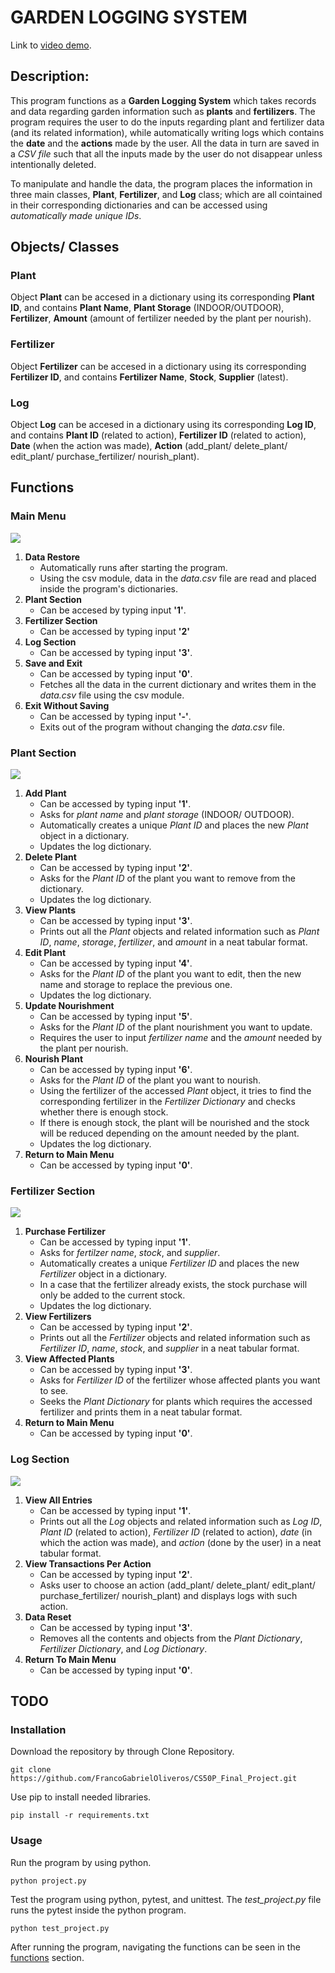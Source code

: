 # GARDEN LOGGING SYSTEM

Link to [video demo](https://youtu.be/7pOoO755qbw).

## Description:

This program functions as a **Garden Logging System** which takes records and data regarding garden information such as **plants** and **fertilizers**. The program requires the user to do the inputs regarding
plant and fertilizer data (and its related information), while automatically writing logs which contains the **date** and the **actions** made by the user. All the data in turn are saved in a _CSV file_ such that all the inputs made by the user do not disappear unless intentionally deleted.

To manipulate and handle the data, the program places the information in three main classes, **Plant**, **Fertilizer**, and **Log** class; which are all cointained in their corresponding dictionaries and can
be accessed using _automatically made unique IDs_.

## Objects/ Classes

### Plant

Object **Plant** can be accesed in a dictionary using its corresponding **Plant ID**, and contains **Plant Name**, **Plant Storage** (INDOOR/OUTDOOR), **Fertilizer**, **Amount** (amount of fertilizer needed
by the plant per nourish).

### Fertilizer

Object **Fertilizer** can be accesed in a dictionary using its corresponding **Fertilizer ID**, and contains **Fertilizer Name**, **Stock**, **Supplier** (latest).

### Log

Object **Log** can be accesed in a dictionary using its corresponding **Log ID**, and contains **Plant ID** (related to action), **Fertilizer ID** (related to action), **Date** (when the action was made),
**Action** (add_plant/ delete_plant/ edit_plant/ purchase_fertilizer/ nourish_plant).

## Functions

### Main Menu

![](/Images/main_menu.png)

1. **Data Restore**
    - Automatically runs after starting the program.
    - Using the csv module, data in the _data.csv_ file are read and placed inside the program's dictionaries.
2. **Plant Section**
    - Can be accesed by typing input **'1'**.
3. **Fertilizer Section**
    - Can be accessed by typing input **'2'**
4. **Log Section**
    - Can be accessed by typing input **'3'**.
5. **Save and Exit**
    - Can be accessed by typing input **'0'**.
    - Fetches all the data in the current dictionary and writes them in the _data.csv_ file using the csv module.
6. **Exit Without Saving**
    - Can be accessed by typing input **'-'**.
    - Exits out of the program without changing the _data.csv_ file.

### Plant Section

![](/Images/plant_section.png)

1. **Add Plant**
    - Can be accessed by typing input **'1'**.
    - Asks for _plant name_ and _plant storage_ (INDOOR/ OUTDOOR).
    - Automatically creates a unique _Plant ID_ and places the new _Plant_ object in a dictionary.
    - Updates the log dictionary.
2. **Delete Plant**
    - Can be accessed by typing input **'2'**.
    - Asks for the _Plant ID_ of the plant you want to remove from the dictionary.
    - Updates the log dictionary.
3. **View Plants**
    - Can be accessed by typing input **'3'**.
    - Prints out all the _Plant_ objects and related information such as _Plant ID_, _name_, _storage_, _fertilizer_, and _amount_ in a neat tabular format.
4. **Edit Plant**
    - Can be accessed by typing input **'4'**.
    - Asks for the _Plant ID_ of the plant you want to edit, then the new name and storage to replace the previous one.
    - Updates the log dictionary.
5. **Update Nourishment**
    - Can be accessed by typing input **'5'**.
    - Asks for the _Plant ID_ of the plant nourishment you want to update.
    - Requires the user to input _fertilizer name_ and the _amount_ needed by the plant per nourish.
6. **Nourish Plant**
    - Can be accessed by typing input **'6'**.
    - Asks for the _Plant ID_ of the plant you want to nourish.
    - Using the fertilizer of the accessed _Plant_ object, it tries to find the corresponding fertilizer in the _Fertilizer Dictionary_ and checks whether there is enough stock.
    - If there is enough stock, the plant will be nourished and the stock will be reduced depending on the amount needed by the plant.
    - Updates the log dictionary.
7. **Return to Main Menu**
    - Can be accessed by typing input **'0'**.

### Fertilizer Section

![](/Images/fertilizer_section.png)

1. **Purchase Fertilizer**
    - Can be accessed by typing input **'1'**.
    - Asks for _fertilzer name_, _stock_, and _supplier_.
    - Automatically creates a unique _Fertilizer ID_ and places the new _Fertilizer_ object in a dictionary.
    - In a case that the fertilizer already exists, the stock purchase will only be added to the current stock.
    - Updates the log dictionary.
2. **View Fertilizers**
    - Can be accessed by typing input **'2'**.
    - Prints out all the _Fertilizer_ objects and related information such as _Fertilizer ID_, _name_, _stock_, and _supplier_ in a neat tabular format.
3. **View Affected Plants**
    - Can be accessed by typing input **'3'**.
    - Asks for _Fertilizer ID_ of the fertilizer whose affected plants you want to see.
    - Seeks the _Plant Dictionary_ for plants which requires the accessed fertilizer and prints them in a neat tabular format.
4. **Return to Main Menu**
    - Can be accessed by typing input **'0'**.

### Log Section

![](/Images/log_section.png)

1. **View All Entries**
    - Can be accessed by typing input **'1'**.
    - Prints out all the _Log_ objects and related information such as _Log ID_, _Plant ID_ (related to action), _Fertilizer ID_ (related to action), _date_ (in which the action was made), and _action_ (done by the user) in a neat tabular format.
2. **View Transactions Per Action**
    - Can be accessed by typing input **'2'**.
    - Asks user to choose an action (add_plant/ delete_plant/ edit_plant/ purchase_fertilizer/ nourish_plant) and displays logs with such action.
3. **Data Reset**
    - Can be accessed by typing input **'3'**.
    - Removes all the contents and objects from the _Plant Dictionary_, _Fertilizer Dictionary_, and _Log Dictionary_.
4. **Return To Main Menu**
    - Can be accessed by typing input **'0'**.

## TODO

### Installation

Download the repository by through Clone Repository.

    git clone https://github.com/FrancoGabrielOliveros/CS50P_Final_Project.git

Use pip to install needed libraries.

    pip install -r requirements.txt

### Usage

Run the program by using python.

    python project.py

Test the program using python, pytest, and unittest. The _test_project.py_ file runs the pytest inside the python program.

    python test_project.py

After running the program, navigating the functions can be seen in the [functions](#functions) section.
